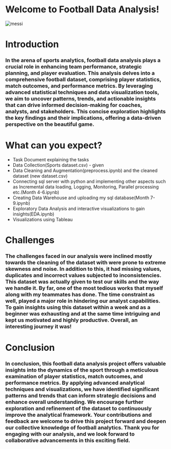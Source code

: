 # Welcome to Football Data Analysis!

![messi](https://github.com/Madhusshree13/Internship-phase-2-daily-logs/assets/134498021/da3a8021-f069-45fa-85b1-367284958fb0)
# Introduction 
### In the arena of sports analytics, football data analysis plays a crucial role in enhancing team performance, strategic planning, and player evaluation. This analysis delves into a comprehensive football dataset, comprising player statistics, match outcomes, and performance metrics. By leveraging advanced statistical techniques and data visualization tools, we aim to uncover patterns, trends, and actionable insights that can drive informed decision-making for coaches, analysts, and stakeholders. This concise exploration highlights the key findings and their implications, offering a data-driven perspective on the beautiful game.

# What can you expect?
- Task Document explaining the tasks
- Data Collection(Sports dataset.csv) - given
- Data Cleaning and Augmentation(preprocess.ipynb) and the cleaned dataset (new dataset.csv)
- Connecting sql server with python and implementing other aspects such as Incremental data loading, Logging, Monitoring, Parallel processing etc.(Month 4-6.ipynb)
- Creating Data Warehouse and uploading my sql database(Month 7-9.ipynb)
- Exploratory Data Analysis and interactive visualizations to gain insights(EDA.ipynb)
- Visualizations using Tableau

# Challenges
### The challenges faced in our analysis were inclined mostly towards the cleaning of the dataset with were prone to extreme skewness and noise. In addition to this, it had missing values, duplicates and incorrect values subjected to inconsistencies. This dataset was actually given to test our skills and the way we handle it. By far, one of the most tedious works that myself along with my teammates has done. The time constraint as well, played a major role in hindering our analyst capabilities. To gain insights using this dataset within a week and as a beginner was exhausting and at the same time intriguing and kept us motivated and highly productive. Overall, an interesting journey it was!

# Conclusion
### In conclusion, this football data analysis project offers valuable insights into the dynamics of the sport through a meticulous examination of player statistics, match outcomes, and performance metrics. By applying advanced analytical techniques and visualizations, we have identified significant patterns and trends that can inform strategic decisions and enhance overall understanding. We encourage further exploration and refinement of the dataset to continuously improve the analytical framework. Your contributions and feedback are welcome to drive this project forward and deepen our collective knowledge of football analytics. Thank you for engaging with our analysis, and we look forward to collaborative advancements in this exciting field.
